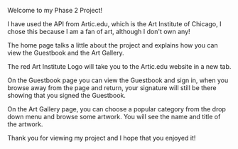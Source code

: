 Welcome to my Phase 2 Project!

I have used the API from Artic.edu, which is the Art Institute of Chicago, I chose this because I am a fan of art, although I don't own any!

The home page talks a little about the project and explains how you can view the Guestbook and the Art Gallery.

The red Art Institute Logo will take you to the Artic.edu website in a new tab.

On the Guestbook page you can view the Guestbook and sign in, when you browse away from the page and return, your signature will still be there showing that you signed the Guestbook.

On the Art Gallery page, you can choose a popular category from the drop down menu and browse some artwork. You will see the name and title of the artwork.

Thank you for viewing my project and I hope that you enjoyed it!

